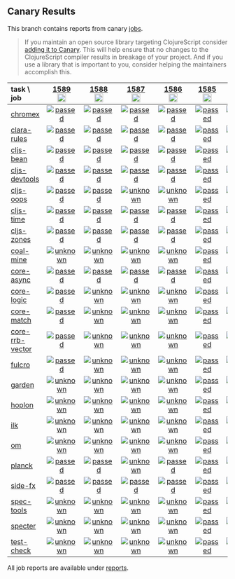 ## Canary Results

This branch contains reports from canary [jobs](https://github.com/cljs-oss/canary/tree/jobs).

> If you maintain an open source library targeting ClojureScript consider [adding it to Canary](https://github.com/cljs-oss/canary/tree/master#how-to-participate). This will help ensure that no changes to the ClojureScript compiler results in breakage of your project. And if you use a library that is important to you, consider helping the maintainers accomplish this.

[//]: # (begin_overview_table)

| task \ job | <a href="reports/2020/11/05/job-001589-1.10.825-5e88d338" title="job #1589&#xA;&#xA;job&#xA;&#xA;requested by BinaryAge Bot (@babot) on 2020-11-05T11:05:58Z">1589<br/><img width=20 height=20 src="https://avatars0.githubusercontent.com/u/1476765?v=4&s=60"></a> | <a href="reports/2020/11/04/job-001588-1.10.825-5e88d338" title="job #1588&#xA;&#xA;job&#xA;&#xA;requested by BinaryAge Bot (@babot) on 2020-11-04T11:05:52Z">1588<br/><img width=20 height=20 src="https://avatars0.githubusercontent.com/u/1476765?v=4&s=60"></a> | <a href="reports/2020/11/03/job-001587-1.10.825-5e88d338" title="job #1587&#xA;&#xA;job&#xA;&#xA;requested by BinaryAge Bot (@babot) on 2020-11-03T11:05:36Z">1587<br/><img width=20 height=20 src="https://avatars0.githubusercontent.com/u/1476765?v=4&s=60"></a> | <a href="reports/2020/11/02/job-001586-1.10.825-5e88d338" title="job #1586&#xA;&#xA;job&#xA;&#xA;requested by BinaryAge Bot (@babot) on 2020-11-02T11:05:38Z">1586<br/><img width=20 height=20 src="https://avatars0.githubusercontent.com/u/1476765?v=4&s=60"></a> | <a href="reports/2020/11/01/job-001585-1.10.825-5e88d338" title="job #1585&#xA;&#xA;job&#xA;&#xA;requested by BinaryAge Bot (@babot) on 2020-11-01T11:05:22Z">1585<br/><img width=20 height=20 src="https://avatars0.githubusercontent.com/u/1476765?v=4&s=60"></a> | <a href="reports/2020/10/31/job-001584-1.10.825-5e88d338" title="job #1584&#xA;&#xA;job&#xA;&#xA;requested by BinaryAge Bot (@babot) on 2020-10-31T11:05:17Z">1584<br/><img width=20 height=20 src="https://avatars0.githubusercontent.com/u/1476765?v=4&s=60"></a> | <a href="reports/2020/10/30/job-001583-1.10.825-5e88d338" title="job #1583&#xA;&#xA;job&#xA;&#xA;requested by BinaryAge Bot (@babot) on 2020-10-30T11:05:04Z">1583<br/><img width=20 height=20 src="https://avatars0.githubusercontent.com/u/1476765?v=4&s=60"></a> | <a href="reports/2020/10/29/job-001582-1.10.825-5e88d338" title="job #1582&#xA;&#xA;job&#xA;&#xA;requested by BinaryAge Bot (@babot) on 2020-10-29T11:09:02Z">1582<br/><img width=20 height=20 src="https://avatars0.githubusercontent.com/u/1476765?v=4&s=60"></a> | <a href="reports/2020/10/28/job-001581-1.10.825-5e88d338" title="job #1581&#xA;&#xA;job&#xA;&#xA;requested by BinaryAge Bot (@babot) on 2020-10-28T11:09:00Z">1581<br/><img width=20 height=20 src="https://avatars0.githubusercontent.com/u/1476765?v=4&s=60"></a> | <a href="reports/2020/10/27/job-001580-1.10.825-5e88d338" title="job #1580&#xA;&#xA;job&#xA;&#xA;requested by BinaryAge Bot (@babot) on 2020-10-27T11:08:56Z">1580<br/><img width=20 height=20 src="https://avatars0.githubusercontent.com/u/1476765?v=4&s=60"></a> |
| :--- | :---: | :---: | :---: | :---: | :---: | :---: | :---: | :---: | :---: | :---: |
| [chromex](https://github.com/binaryage/chromex) | <a href="reports/2020/11/05/job-001589-1.10.825-5e88d338#-chromex"><img title="passed" src="http://box.binaryage.com/s-passed.svg"><a> | <a href="reports/2020/11/04/job-001588-1.10.825-5e88d338#-chromex"><img title="passed" src="http://box.binaryage.com/s-passed.svg"><a> | <a href="reports/2020/11/03/job-001587-1.10.825-5e88d338#-chromex"><img title="passed" src="http://box.binaryage.com/s-passed.svg"><a> | <a href="reports/2020/11/02/job-001586-1.10.825-5e88d338#-chromex"><img title="passed" src="http://box.binaryage.com/s-passed.svg"><a> | <a href="reports/2020/11/01/job-001585-1.10.825-5e88d338#-chromex"><img title="passed" src="http://box.binaryage.com/s-passed.svg"><a> | <a href="reports/2020/10/31/job-001584-1.10.825-5e88d338#-chromex"><img title="passed" src="http://box.binaryage.com/s-passed.svg"><a> | <a href="reports/2020/10/30/job-001583-1.10.825-5e88d338#-chromex"><img title="passed" src="http://box.binaryage.com/s-passed.svg"><a> | <a href="reports/2020/10/29/job-001582-1.10.825-5e88d338#-chromex"><img title="unknown" src="http://box.binaryage.com/s-unknown.svg"><a> | <a href="reports/2020/10/28/job-001581-1.10.825-5e88d338#-chromex"><img title="unknown" src="http://box.binaryage.com/s-unknown.svg"><a> | <a href="reports/2020/10/27/job-001580-1.10.825-5e88d338#-chromex"><img title="unknown" src="http://box.binaryage.com/s-unknown.svg"><a> |
| [clara-rules](https://github.com/cerner/clara-rules) | <a href="reports/2020/11/05/job-001589-1.10.825-5e88d338#-clara-rules"><img title="passed" src="http://box.binaryage.com/s-passed.svg"><a> | <a href="reports/2020/11/04/job-001588-1.10.825-5e88d338#-clara-rules"><img title="passed" src="http://box.binaryage.com/s-passed.svg"><a> | <a href="reports/2020/11/03/job-001587-1.10.825-5e88d338#-clara-rules"><img title="passed" src="http://box.binaryage.com/s-passed.svg"><a> | <a href="reports/2020/11/02/job-001586-1.10.825-5e88d338#-clara-rules"><img title="passed" src="http://box.binaryage.com/s-passed.svg"><a> | <a href="reports/2020/11/01/job-001585-1.10.825-5e88d338#-clara-rules"><img title="passed" src="http://box.binaryage.com/s-passed.svg"><a> | <a href="reports/2020/10/31/job-001584-1.10.825-5e88d338#-clara-rules"><img title="passed" src="http://box.binaryage.com/s-passed.svg"><a> | <a href="reports/2020/10/30/job-001583-1.10.825-5e88d338#-clara-rules"><img title="passed" src="http://box.binaryage.com/s-passed.svg"><a> | <a href="reports/2020/10/29/job-001582-1.10.825-5e88d338#-clara-rules"><img title="unknown" src="http://box.binaryage.com/s-unknown.svg"><a> | <a href="reports/2020/10/28/job-001581-1.10.825-5e88d338#-clara-rules"><img title="unknown" src="http://box.binaryage.com/s-unknown.svg"><a> | <a href="reports/2020/10/27/job-001580-1.10.825-5e88d338#-clara-rules"><img title="unknown" src="http://box.binaryage.com/s-unknown.svg"><a> |
| [cljs-bean](https://github.com/mfikes/cljs-bean) | <a href="reports/2020/11/05/job-001589-1.10.825-5e88d338#-cljs-bean"><img title="passed" src="http://box.binaryage.com/s-passed.svg"><a> | <a href="reports/2020/11/04/job-001588-1.10.825-5e88d338#-cljs-bean"><img title="passed" src="http://box.binaryage.com/s-passed.svg"><a> | <a href="reports/2020/11/03/job-001587-1.10.825-5e88d338#-cljs-bean"><img title="passed" src="http://box.binaryage.com/s-passed.svg"><a> | <a href="reports/2020/11/02/job-001586-1.10.825-5e88d338#-cljs-bean"><img title="passed" src="http://box.binaryage.com/s-passed.svg"><a> | <a href="reports/2020/11/01/job-001585-1.10.825-5e88d338#-cljs-bean"><img title="passed" src="http://box.binaryage.com/s-passed.svg"><a> | <a href="reports/2020/10/31/job-001584-1.10.825-5e88d338#-cljs-bean"><img title="passed" src="http://box.binaryage.com/s-passed.svg"><a> | <a href="reports/2020/10/30/job-001583-1.10.825-5e88d338#-cljs-bean"><img title="passed" src="http://box.binaryage.com/s-passed.svg"><a> | <a href="reports/2020/10/29/job-001582-1.10.825-5e88d338#-cljs-bean"><img title="unknown" src="http://box.binaryage.com/s-unknown.svg"><a> | <a href="reports/2020/10/28/job-001581-1.10.825-5e88d338#-cljs-bean"><img title="unknown" src="http://box.binaryage.com/s-unknown.svg"><a> | <a href="reports/2020/10/27/job-001580-1.10.825-5e88d338#-cljs-bean"><img title="unknown" src="http://box.binaryage.com/s-unknown.svg"><a> |
| [cljs-devtools](https://github.com/binaryage/cljs-devtools) | <a href="reports/2020/11/05/job-001589-1.10.825-5e88d338#-cljs-devtools"><img title="passed" src="http://box.binaryage.com/s-passed.svg"><a> | <a href="reports/2020/11/04/job-001588-1.10.825-5e88d338#-cljs-devtools"><img title="passed" src="http://box.binaryage.com/s-passed.svg"><a> | <a href="reports/2020/11/03/job-001587-1.10.825-5e88d338#-cljs-devtools"><img title="passed" src="http://box.binaryage.com/s-passed.svg"><a> | <a href="reports/2020/11/02/job-001586-1.10.825-5e88d338#-cljs-devtools"><img title="passed" src="http://box.binaryage.com/s-passed.svg"><a> | <a href="reports/2020/11/01/job-001585-1.10.825-5e88d338#-cljs-devtools"><img title="passed" src="http://box.binaryage.com/s-passed.svg"><a> | <a href="reports/2020/10/31/job-001584-1.10.825-5e88d338#-cljs-devtools"><img title="passed" src="http://box.binaryage.com/s-passed.svg"><a> | <a href="reports/2020/10/30/job-001583-1.10.825-5e88d338#-cljs-devtools"><img title="passed" src="http://box.binaryage.com/s-passed.svg"><a> | <a href="reports/2020/10/29/job-001582-1.10.825-5e88d338#-cljs-devtools"><img title="unknown" src="http://box.binaryage.com/s-unknown.svg"><a> | <a href="reports/2020/10/28/job-001581-1.10.825-5e88d338#-cljs-devtools"><img title="unknown" src="http://box.binaryage.com/s-unknown.svg"><a> | <a href="reports/2020/10/27/job-001580-1.10.825-5e88d338#-cljs-devtools"><img title="unknown" src="http://box.binaryage.com/s-unknown.svg"><a> |
| [cljs-oops](https://github.com/binaryage/cljs-oops) | <a href="reports/2020/11/05/job-001589-1.10.825-5e88d338#-cljs-oops"><img title="passed" src="http://box.binaryage.com/s-passed.svg"><a> | <a href="reports/2020/11/04/job-001588-1.10.825-5e88d338#-cljs-oops"><img title="passed" src="http://box.binaryage.com/s-passed.svg"><a> | <a href="reports/2020/11/03/job-001587-1.10.825-5e88d338#-cljs-oops"><img title="unknown" src="http://box.binaryage.com/s-unknown.svg"><a> | <a href="reports/2020/11/02/job-001586-1.10.825-5e88d338#-cljs-oops"><img title="unknown" src="http://box.binaryage.com/s-unknown.svg"><a> | <a href="reports/2020/11/01/job-001585-1.10.825-5e88d338#-cljs-oops"><img title="passed" src="http://box.binaryage.com/s-passed.svg"><a> | <a href="reports/2020/10/31/job-001584-1.10.825-5e88d338#-cljs-oops"><img title="passed" src="http://box.binaryage.com/s-passed.svg"><a> | <a href="reports/2020/10/30/job-001583-1.10.825-5e88d338#-cljs-oops"><img title="unknown" src="http://box.binaryage.com/s-unknown.svg"><a> | <a href="reports/2020/10/29/job-001582-1.10.825-5e88d338#-cljs-oops"><img title="unknown" src="http://box.binaryage.com/s-unknown.svg"><a> | <a href="reports/2020/10/28/job-001581-1.10.825-5e88d338#-cljs-oops"><img title="unknown" src="http://box.binaryage.com/s-unknown.svg"><a> | <a href="reports/2020/10/27/job-001580-1.10.825-5e88d338#-cljs-oops"><img title="unknown" src="http://box.binaryage.com/s-unknown.svg"><a> |
| [cljs-time](https://github.com/andrewmcveigh/cljs-time) | <a href="reports/2020/11/05/job-001589-1.10.825-5e88d338#-cljs-time"><img title="passed" src="http://box.binaryage.com/s-passed.svg"><a> | <a href="reports/2020/11/04/job-001588-1.10.825-5e88d338#-cljs-time"><img title="passed" src="http://box.binaryage.com/s-passed.svg"><a> | <a href="reports/2020/11/03/job-001587-1.10.825-5e88d338#-cljs-time"><img title="passed" src="http://box.binaryage.com/s-passed.svg"><a> | <a href="reports/2020/11/02/job-001586-1.10.825-5e88d338#-cljs-time"><img title="passed" src="http://box.binaryage.com/s-passed.svg"><a> | <a href="reports/2020/11/01/job-001585-1.10.825-5e88d338#-cljs-time"><img title="passed" src="http://box.binaryage.com/s-passed.svg"><a> | <a href="reports/2020/10/31/job-001584-1.10.825-5e88d338#-cljs-time"><img title="passed" src="http://box.binaryage.com/s-passed.svg"><a> | <a href="reports/2020/10/30/job-001583-1.10.825-5e88d338#-cljs-time"><img title="passed" src="http://box.binaryage.com/s-passed.svg"><a> | <a href="reports/2020/10/29/job-001582-1.10.825-5e88d338#-cljs-time"><img title="unknown" src="http://box.binaryage.com/s-unknown.svg"><a> | <a href="reports/2020/10/28/job-001581-1.10.825-5e88d338#-cljs-time"><img title="unknown" src="http://box.binaryage.com/s-unknown.svg"><a> | <a href="reports/2020/10/27/job-001580-1.10.825-5e88d338#-cljs-time"><img title="unknown" src="http://box.binaryage.com/s-unknown.svg"><a> |
| [cljs-zones](https://github.com/binaryage/cljs-zones) | <a href="reports/2020/11/05/job-001589-1.10.825-5e88d338#-cljs-zones"><img title="passed" src="http://box.binaryage.com/s-passed.svg"><a> | <a href="reports/2020/11/04/job-001588-1.10.825-5e88d338#-cljs-zones"><img title="passed" src="http://box.binaryage.com/s-passed.svg"><a> | <a href="reports/2020/11/03/job-001587-1.10.825-5e88d338#-cljs-zones"><img title="passed" src="http://box.binaryage.com/s-passed.svg"><a> | <a href="reports/2020/11/02/job-001586-1.10.825-5e88d338#-cljs-zones"><img title="passed" src="http://box.binaryage.com/s-passed.svg"><a> | <a href="reports/2020/11/01/job-001585-1.10.825-5e88d338#-cljs-zones"><img title="passed" src="http://box.binaryage.com/s-passed.svg"><a> | <a href="reports/2020/10/31/job-001584-1.10.825-5e88d338#-cljs-zones"><img title="passed" src="http://box.binaryage.com/s-passed.svg"><a> | <a href="reports/2020/10/30/job-001583-1.10.825-5e88d338#-cljs-zones"><img title="passed" src="http://box.binaryage.com/s-passed.svg"><a> | <a href="reports/2020/10/29/job-001582-1.10.825-5e88d338#-cljs-zones"><img title="unknown" src="http://box.binaryage.com/s-unknown.svg"><a> | <a href="reports/2020/10/28/job-001581-1.10.825-5e88d338#-cljs-zones"><img title="unknown" src="http://box.binaryage.com/s-unknown.svg"><a> | <a href="reports/2020/10/27/job-001580-1.10.825-5e88d338#-cljs-zones"><img title="unknown" src="http://box.binaryage.com/s-unknown.svg"><a> |
| [coal-mine](https://github.com/mfikes/coal-mine) | <a href="reports/2020/11/05/job-001589-1.10.825-5e88d338#-coal-mine"><img title="unknown" src="http://box.binaryage.com/s-unknown.svg"><a> | <a href="reports/2020/11/04/job-001588-1.10.825-5e88d338#-coal-mine"><img title="unknown" src="http://box.binaryage.com/s-unknown.svg"><a> | <a href="reports/2020/11/03/job-001587-1.10.825-5e88d338#-coal-mine"><img title="unknown" src="http://box.binaryage.com/s-unknown.svg"><a> | <a href="reports/2020/11/02/job-001586-1.10.825-5e88d338#-coal-mine"><img title="unknown" src="http://box.binaryage.com/s-unknown.svg"><a> | <a href="reports/2020/11/01/job-001585-1.10.825-5e88d338#-coal-mine"><img title="passed" src="http://box.binaryage.com/s-passed.svg"><a> | <a href="reports/2020/10/31/job-001584-1.10.825-5e88d338#-coal-mine"><img title="passed" src="http://box.binaryage.com/s-passed.svg"><a> | <a href="reports/2020/10/30/job-001583-1.10.825-5e88d338#-coal-mine"><img title="unknown" src="http://box.binaryage.com/s-unknown.svg"><a> | <a href="reports/2020/10/29/job-001582-1.10.825-5e88d338#-coal-mine"><img title="unknown" src="http://box.binaryage.com/s-unknown.svg"><a> | <a href="reports/2020/10/28/job-001581-1.10.825-5e88d338#-coal-mine"><img title="unknown" src="http://box.binaryage.com/s-unknown.svg"><a> | <a href="reports/2020/10/27/job-001580-1.10.825-5e88d338#-coal-mine"><img title="unknown" src="http://box.binaryage.com/s-unknown.svg"><a> |
| [core-async](https://github.com/clojure/core.async) | <a href="reports/2020/11/05/job-001589-1.10.825-5e88d338#-core-async"><img title="passed" src="http://box.binaryage.com/s-passed.svg"><a> | <a href="reports/2020/11/04/job-001588-1.10.825-5e88d338#-core-async"><img title="passed" src="http://box.binaryage.com/s-passed.svg"><a> | <a href="reports/2020/11/03/job-001587-1.10.825-5e88d338#-core-async"><img title="passed" src="http://box.binaryage.com/s-passed.svg"><a> | <a href="reports/2020/11/02/job-001586-1.10.825-5e88d338#-core-async"><img title="passed" src="http://box.binaryage.com/s-passed.svg"><a> | <a href="reports/2020/11/01/job-001585-1.10.825-5e88d338#-core-async"><img title="passed" src="http://box.binaryage.com/s-passed.svg"><a> | <a href="reports/2020/10/31/job-001584-1.10.825-5e88d338#-core-async"><img title="passed" src="http://box.binaryage.com/s-passed.svg"><a> | <a href="reports/2020/10/30/job-001583-1.10.825-5e88d338#-core-async"><img title="passed" src="http://box.binaryage.com/s-passed.svg"><a> | <a href="reports/2020/10/29/job-001582-1.10.825-5e88d338#-core-async"><img title="unknown" src="http://box.binaryage.com/s-unknown.svg"><a> | <a href="reports/2020/10/28/job-001581-1.10.825-5e88d338#-core-async"><img title="unknown" src="http://box.binaryage.com/s-unknown.svg"><a> | <a href="reports/2020/10/27/job-001580-1.10.825-5e88d338#-core-async"><img title="unknown" src="http://box.binaryage.com/s-unknown.svg"><a> |
| [core-logic](https://github.com/clojure/core.logic) | <a href="reports/2020/11/05/job-001589-1.10.825-5e88d338#-core-logic"><img title="passed" src="http://box.binaryage.com/s-passed.svg"><a> | <a href="reports/2020/11/04/job-001588-1.10.825-5e88d338#-core-logic"><img title="unknown" src="http://box.binaryage.com/s-unknown.svg"><a> | <a href="reports/2020/11/03/job-001587-1.10.825-5e88d338#-core-logic"><img title="unknown" src="http://box.binaryage.com/s-unknown.svg"><a> | <a href="reports/2020/11/02/job-001586-1.10.825-5e88d338#-core-logic"><img title="unknown" src="http://box.binaryage.com/s-unknown.svg"><a> | <a href="reports/2020/11/01/job-001585-1.10.825-5e88d338#-core-logic"><img title="passed" src="http://box.binaryage.com/s-passed.svg"><a> | <a href="reports/2020/10/31/job-001584-1.10.825-5e88d338#-core-logic"><img title="passed" src="http://box.binaryage.com/s-passed.svg"><a> | <a href="reports/2020/10/30/job-001583-1.10.825-5e88d338#-core-logic"><img title="unknown" src="http://box.binaryage.com/s-unknown.svg"><a> | <a href="reports/2020/10/29/job-001582-1.10.825-5e88d338#-core-logic"><img title="unknown" src="http://box.binaryage.com/s-unknown.svg"><a> | <a href="reports/2020/10/28/job-001581-1.10.825-5e88d338#-core-logic"><img title="unknown" src="http://box.binaryage.com/s-unknown.svg"><a> | <a href="reports/2020/10/27/job-001580-1.10.825-5e88d338#-core-logic"><img title="unknown" src="http://box.binaryage.com/s-unknown.svg"><a> |
| [core-match](https://github.com/clojure/core.match) | <a href="reports/2020/11/05/job-001589-1.10.825-5e88d338#-core-match"><img title="passed" src="http://box.binaryage.com/s-passed.svg"><a> | <a href="reports/2020/11/04/job-001588-1.10.825-5e88d338#-core-match"><img title="unknown" src="http://box.binaryage.com/s-unknown.svg"><a> | <a href="reports/2020/11/03/job-001587-1.10.825-5e88d338#-core-match"><img title="unknown" src="http://box.binaryage.com/s-unknown.svg"><a> | <a href="reports/2020/11/02/job-001586-1.10.825-5e88d338#-core-match"><img title="unknown" src="http://box.binaryage.com/s-unknown.svg"><a> | <a href="reports/2020/11/01/job-001585-1.10.825-5e88d338#-core-match"><img title="passed" src="http://box.binaryage.com/s-passed.svg"><a> | <a href="reports/2020/10/31/job-001584-1.10.825-5e88d338#-core-match"><img title="passed" src="http://box.binaryage.com/s-passed.svg"><a> | <a href="reports/2020/10/30/job-001583-1.10.825-5e88d338#-core-match"><img title="unknown" src="http://box.binaryage.com/s-unknown.svg"><a> | <a href="reports/2020/10/29/job-001582-1.10.825-5e88d338#-core-match"><img title="unknown" src="http://box.binaryage.com/s-unknown.svg"><a> | <a href="reports/2020/10/28/job-001581-1.10.825-5e88d338#-core-match"><img title="unknown" src="http://box.binaryage.com/s-unknown.svg"><a> | <a href="reports/2020/10/27/job-001580-1.10.825-5e88d338#-core-match"><img title="unknown" src="http://box.binaryage.com/s-unknown.svg"><a> |
| [core-rrb-vector](https://github.com/clojure/core.rrb-vector) | <a href="reports/2020/11/05/job-001589-1.10.825-5e88d338#-core-rrb-vector"><img title="passed" src="http://box.binaryage.com/s-passed.svg"><a> | <a href="reports/2020/11/04/job-001588-1.10.825-5e88d338#-core-rrb-vector"><img title="unknown" src="http://box.binaryage.com/s-unknown.svg"><a> | <a href="reports/2020/11/03/job-001587-1.10.825-5e88d338#-core-rrb-vector"><img title="unknown" src="http://box.binaryage.com/s-unknown.svg"><a> | <a href="reports/2020/11/02/job-001586-1.10.825-5e88d338#-core-rrb-vector"><img title="unknown" src="http://box.binaryage.com/s-unknown.svg"><a> | <a href="reports/2020/11/01/job-001585-1.10.825-5e88d338#-core-rrb-vector"><img title="passed" src="http://box.binaryage.com/s-passed.svg"><a> | <a href="reports/2020/10/31/job-001584-1.10.825-5e88d338#-core-rrb-vector"><img title="passed" src="http://box.binaryage.com/s-passed.svg"><a> | <a href="reports/2020/10/30/job-001583-1.10.825-5e88d338#-core-rrb-vector"><img title="unknown" src="http://box.binaryage.com/s-unknown.svg"><a> | <a href="reports/2020/10/29/job-001582-1.10.825-5e88d338#-core-rrb-vector"><img title="unknown" src="http://box.binaryage.com/s-unknown.svg"><a> | <a href="reports/2020/10/28/job-001581-1.10.825-5e88d338#-core-rrb-vector"><img title="unknown" src="http://box.binaryage.com/s-unknown.svg"><a> | <a href="reports/2020/10/27/job-001580-1.10.825-5e88d338#-core-rrb-vector"><img title="unknown" src="http://box.binaryage.com/s-unknown.svg"><a> |
| [fulcro](https://github.com/fulcrologic/fulcro) | <a href="reports/2020/11/05/job-001589-1.10.825-5e88d338#-fulcro"><img title="passed" src="http://box.binaryage.com/s-passed.svg"><a> | <a href="reports/2020/11/04/job-001588-1.10.825-5e88d338#-fulcro"><img title="unknown" src="http://box.binaryage.com/s-unknown.svg"><a> | <a href="reports/2020/11/03/job-001587-1.10.825-5e88d338#-fulcro"><img title="unknown" src="http://box.binaryage.com/s-unknown.svg"><a> | <a href="reports/2020/11/02/job-001586-1.10.825-5e88d338#-fulcro"><img title="unknown" src="http://box.binaryage.com/s-unknown.svg"><a> | <a href="reports/2020/11/01/job-001585-1.10.825-5e88d338#-fulcro"><img title="passed" src="http://box.binaryage.com/s-passed.svg"><a> | <a href="reports/2020/10/31/job-001584-1.10.825-5e88d338#-fulcro"><img title="passed" src="http://box.binaryage.com/s-passed.svg"><a> | <a href="reports/2020/10/30/job-001583-1.10.825-5e88d338#-fulcro"><img title="unknown" src="http://box.binaryage.com/s-unknown.svg"><a> | <a href="reports/2020/10/29/job-001582-1.10.825-5e88d338#-fulcro"><img title="unknown" src="http://box.binaryage.com/s-unknown.svg"><a> | <a href="reports/2020/10/28/job-001581-1.10.825-5e88d338#-fulcro"><img title="unknown" src="http://box.binaryage.com/s-unknown.svg"><a> | <a href="reports/2020/10/27/job-001580-1.10.825-5e88d338#-fulcro"><img title="unknown" src="http://box.binaryage.com/s-unknown.svg"><a> |
| [garden](https://github.com/noprompt/garden) | <a href="reports/2020/11/05/job-001589-1.10.825-5e88d338#-garden"><img title="unknown" src="http://box.binaryage.com/s-unknown.svg"><a> | <a href="reports/2020/11/04/job-001588-1.10.825-5e88d338#-garden"><img title="unknown" src="http://box.binaryage.com/s-unknown.svg"><a> | <a href="reports/2020/11/03/job-001587-1.10.825-5e88d338#-garden"><img title="unknown" src="http://box.binaryage.com/s-unknown.svg"><a> | <a href="reports/2020/11/02/job-001586-1.10.825-5e88d338#-garden"><img title="unknown" src="http://box.binaryage.com/s-unknown.svg"><a> | <a href="reports/2020/11/01/job-001585-1.10.825-5e88d338#-garden"><img title="passed" src="http://box.binaryage.com/s-passed.svg"><a> | <a href="reports/2020/10/31/job-001584-1.10.825-5e88d338#-garden"><img title="passed" src="http://box.binaryage.com/s-passed.svg"><a> | <a href="reports/2020/10/30/job-001583-1.10.825-5e88d338#-garden"><img title="unknown" src="http://box.binaryage.com/s-unknown.svg"><a> | <a href="reports/2020/10/29/job-001582-1.10.825-5e88d338#-garden"><img title="unknown" src="http://box.binaryage.com/s-unknown.svg"><a> | <a href="reports/2020/10/28/job-001581-1.10.825-5e88d338#-garden"><img title="unknown" src="http://box.binaryage.com/s-unknown.svg"><a> | <a href="reports/2020/10/27/job-001580-1.10.825-5e88d338#-garden"><img title="unknown" src="http://box.binaryage.com/s-unknown.svg"><a> |
| [hoplon](https://github.com/hoplon/hoplon) | <a href="reports/2020/11/05/job-001589-1.10.825-5e88d338#-hoplon"><img title="unknown" src="http://box.binaryage.com/s-unknown.svg"><a> | <a href="reports/2020/11/04/job-001588-1.10.825-5e88d338#-hoplon"><img title="unknown" src="http://box.binaryage.com/s-unknown.svg"><a> | <a href="reports/2020/11/03/job-001587-1.10.825-5e88d338#-hoplon"><img title="unknown" src="http://box.binaryage.com/s-unknown.svg"><a> | <a href="reports/2020/11/02/job-001586-1.10.825-5e88d338#-hoplon"><img title="unknown" src="http://box.binaryage.com/s-unknown.svg"><a> | <a href="reports/2020/11/01/job-001585-1.10.825-5e88d338#-hoplon"><img title="passed" src="http://box.binaryage.com/s-passed.svg"><a> | <a href="reports/2020/10/31/job-001584-1.10.825-5e88d338#-hoplon"><img title="passed" src="http://box.binaryage.com/s-passed.svg"><a> | <a href="reports/2020/10/30/job-001583-1.10.825-5e88d338#-hoplon"><img title="unknown" src="http://box.binaryage.com/s-unknown.svg"><a> | <a href="reports/2020/10/29/job-001582-1.10.825-5e88d338#-hoplon"><img title="unknown" src="http://box.binaryage.com/s-unknown.svg"><a> | <a href="reports/2020/10/28/job-001581-1.10.825-5e88d338#-hoplon"><img title="unknown" src="http://box.binaryage.com/s-unknown.svg"><a> | <a href="reports/2020/10/27/job-001580-1.10.825-5e88d338#-hoplon"><img title="unknown" src="http://box.binaryage.com/s-unknown.svg"><a> |
| [ilk](https://github.com/mfikes/ilk) | <a href="reports/2020/11/05/job-001589-1.10.825-5e88d338#-ilk"><img title="unknown" src="http://box.binaryage.com/s-unknown.svg"><a> | <a href="reports/2020/11/04/job-001588-1.10.825-5e88d338#-ilk"><img title="unknown" src="http://box.binaryage.com/s-unknown.svg"><a> | <a href="reports/2020/11/03/job-001587-1.10.825-5e88d338#-ilk"><img title="unknown" src="http://box.binaryage.com/s-unknown.svg"><a> | <a href="reports/2020/11/02/job-001586-1.10.825-5e88d338#-ilk"><img title="unknown" src="http://box.binaryage.com/s-unknown.svg"><a> | <a href="reports/2020/11/01/job-001585-1.10.825-5e88d338#-ilk"><img title="passed" src="http://box.binaryage.com/s-passed.svg"><a> | <a href="reports/2020/10/31/job-001584-1.10.825-5e88d338#-ilk"><img title="passed" src="http://box.binaryage.com/s-passed.svg"><a> | <a href="reports/2020/10/30/job-001583-1.10.825-5e88d338#-ilk"><img title="unknown" src="http://box.binaryage.com/s-unknown.svg"><a> | <a href="reports/2020/10/29/job-001582-1.10.825-5e88d338#-ilk"><img title="unknown" src="http://box.binaryage.com/s-unknown.svg"><a> | <a href="reports/2020/10/28/job-001581-1.10.825-5e88d338#-ilk"><img title="unknown" src="http://box.binaryage.com/s-unknown.svg"><a> | <a href="reports/2020/10/27/job-001580-1.10.825-5e88d338#-ilk"><img title="unknown" src="http://box.binaryage.com/s-unknown.svg"><a> |
| [om](https://github.com/omcljs/om) | <a href="reports/2020/11/05/job-001589-1.10.825-5e88d338#-om"><img title="unknown" src="http://box.binaryage.com/s-unknown.svg"><a> | <a href="reports/2020/11/04/job-001588-1.10.825-5e88d338#-om"><img title="unknown" src="http://box.binaryage.com/s-unknown.svg"><a> | <a href="reports/2020/11/03/job-001587-1.10.825-5e88d338#-om"><img title="unknown" src="http://box.binaryage.com/s-unknown.svg"><a> | <a href="reports/2020/11/02/job-001586-1.10.825-5e88d338#-om"><img title="unknown" src="http://box.binaryage.com/s-unknown.svg"><a> | <a href="reports/2020/11/01/job-001585-1.10.825-5e88d338#-om"><img title="passed" src="http://box.binaryage.com/s-passed.svg"><a> | <a href="reports/2020/10/31/job-001584-1.10.825-5e88d338#-om"><img title="passed" src="http://box.binaryage.com/s-passed.svg"><a> | <a href="reports/2020/10/30/job-001583-1.10.825-5e88d338#-om"><img title="unknown" src="http://box.binaryage.com/s-unknown.svg"><a> | <a href="reports/2020/10/29/job-001582-1.10.825-5e88d338#-om"><img title="unknown" src="http://box.binaryage.com/s-unknown.svg"><a> | <a href="reports/2020/10/28/job-001581-1.10.825-5e88d338#-om"><img title="unknown" src="http://box.binaryage.com/s-unknown.svg"><a> | <a href="reports/2020/10/27/job-001580-1.10.825-5e88d338#-om"><img title="unknown" src="http://box.binaryage.com/s-unknown.svg"><a> |
| [planck](https://github.com/planck-repl/planck) | <a href="reports/2020/11/05/job-001589-1.10.825-5e88d338#-planck"><img title="passed" src="http://box.binaryage.com/s-passed.svg"><a> | <a href="reports/2020/11/04/job-001588-1.10.825-5e88d338#-planck"><img title="passed" src="http://box.binaryage.com/s-passed.svg"><a> | <a href="reports/2020/11/03/job-001587-1.10.825-5e88d338#-planck"><img title="unknown" src="http://box.binaryage.com/s-unknown.svg"><a> | <a href="reports/2020/11/02/job-001586-1.10.825-5e88d338#-planck"><img title="passed" src="http://box.binaryage.com/s-passed.svg"><a> | <a href="reports/2020/11/01/job-001585-1.10.825-5e88d338#-planck"><img title="passed" src="http://box.binaryage.com/s-passed.svg"><a> | <a href="reports/2020/10/31/job-001584-1.10.825-5e88d338#-planck"><img title="passed" src="http://box.binaryage.com/s-passed.svg"><a> | <a href="reports/2020/10/30/job-001583-1.10.825-5e88d338#-planck"><img title="passed" src="http://box.binaryage.com/s-passed.svg"><a> | <a href="reports/2020/10/29/job-001582-1.10.825-5e88d338#-planck"><img title="unknown" src="http://box.binaryage.com/s-unknown.svg"><a> | <a href="reports/2020/10/28/job-001581-1.10.825-5e88d338#-planck"><img title="unknown" src="http://box.binaryage.com/s-unknown.svg"><a> | <a href="reports/2020/10/27/job-001580-1.10.825-5e88d338#-planck"><img title="unknown" src="http://box.binaryage.com/s-unknown.svg"><a> |
| [side-fx](https://github.com/cljsrn/side-fx) | <a href="reports/2020/11/05/job-001589-1.10.825-5e88d338#-side-fx"><img title="passed" src="http://box.binaryage.com/s-passed.svg"><a> | <a href="reports/2020/11/04/job-001588-1.10.825-5e88d338#-side-fx"><img title="passed" src="http://box.binaryage.com/s-passed.svg"><a> | <a href="reports/2020/11/03/job-001587-1.10.825-5e88d338#-side-fx"><img title="passed" src="http://box.binaryage.com/s-passed.svg"><a> | <a href="reports/2020/11/02/job-001586-1.10.825-5e88d338#-side-fx"><img title="passed" src="http://box.binaryage.com/s-passed.svg"><a> | <a href="reports/2020/11/01/job-001585-1.10.825-5e88d338#-side-fx"><img title="passed" src="http://box.binaryage.com/s-passed.svg"><a> | <a href="reports/2020/10/31/job-001584-1.10.825-5e88d338#-side-fx"><img title="passed" src="http://box.binaryage.com/s-passed.svg"><a> | <a href="reports/2020/10/30/job-001583-1.10.825-5e88d338#-side-fx"><img title="passed" src="http://box.binaryage.com/s-passed.svg"><a> | <a href="reports/2020/10/29/job-001582-1.10.825-5e88d338#-side-fx"><img title="unknown" src="http://box.binaryage.com/s-unknown.svg"><a> | <a href="reports/2020/10/28/job-001581-1.10.825-5e88d338#-side-fx"><img title="unknown" src="http://box.binaryage.com/s-unknown.svg"><a> | <a href="reports/2020/10/27/job-001580-1.10.825-5e88d338#-side-fx"><img title="unknown" src="http://box.binaryage.com/s-unknown.svg"><a> |
| [spec-tools](https://github.com/metosin/spec-tools) | <a href="reports/2020/11/05/job-001589-1.10.825-5e88d338#-spec-tools"><img title="unknown" src="http://box.binaryage.com/s-unknown.svg"><a> | <a href="reports/2020/11/04/job-001588-1.10.825-5e88d338#-spec-tools"><img title="unknown" src="http://box.binaryage.com/s-unknown.svg"><a> | <a href="reports/2020/11/03/job-001587-1.10.825-5e88d338#-spec-tools"><img title="unknown" src="http://box.binaryage.com/s-unknown.svg"><a> | <a href="reports/2020/11/02/job-001586-1.10.825-5e88d338#-spec-tools"><img title="unknown" src="http://box.binaryage.com/s-unknown.svg"><a> | <a href="reports/2020/11/01/job-001585-1.10.825-5e88d338#-spec-tools"><img title="passed" src="http://box.binaryage.com/s-passed.svg"><a> | <a href="reports/2020/10/31/job-001584-1.10.825-5e88d338#-spec-tools"><img title="passed" src="http://box.binaryage.com/s-passed.svg"><a> | <a href="reports/2020/10/30/job-001583-1.10.825-5e88d338#-spec-tools"><img title="unknown" src="http://box.binaryage.com/s-unknown.svg"><a> | <a href="reports/2020/10/29/job-001582-1.10.825-5e88d338#-spec-tools"><img title="unknown" src="http://box.binaryage.com/s-unknown.svg"><a> | <a href="reports/2020/10/28/job-001581-1.10.825-5e88d338#-spec-tools"><img title="unknown" src="http://box.binaryage.com/s-unknown.svg"><a> | <a href="reports/2020/10/27/job-001580-1.10.825-5e88d338#-spec-tools"><img title="unknown" src="http://box.binaryage.com/s-unknown.svg"><a> |
| [specter](https://github.com/nathanmarz/specter) | <a href="reports/2020/11/05/job-001589-1.10.825-5e88d338#-specter"><img title="unknown" src="http://box.binaryage.com/s-unknown.svg"><a> | <a href="reports/2020/11/04/job-001588-1.10.825-5e88d338#-specter"><img title="unknown" src="http://box.binaryage.com/s-unknown.svg"><a> | <a href="reports/2020/11/03/job-001587-1.10.825-5e88d338#-specter"><img title="unknown" src="http://box.binaryage.com/s-unknown.svg"><a> | <a href="reports/2020/11/02/job-001586-1.10.825-5e88d338#-specter"><img title="unknown" src="http://box.binaryage.com/s-unknown.svg"><a> | <a href="reports/2020/11/01/job-001585-1.10.825-5e88d338#-specter"><img title="passed" src="http://box.binaryage.com/s-passed.svg"><a> | <a href="reports/2020/10/31/job-001584-1.10.825-5e88d338#-specter"><img title="passed" src="http://box.binaryage.com/s-passed.svg"><a> | <a href="reports/2020/10/30/job-001583-1.10.825-5e88d338#-specter"><img title="unknown" src="http://box.binaryage.com/s-unknown.svg"><a> | <a href="reports/2020/10/29/job-001582-1.10.825-5e88d338#-specter"><img title="unknown" src="http://box.binaryage.com/s-unknown.svg"><a> | <a href="reports/2020/10/28/job-001581-1.10.825-5e88d338#-specter"><img title="unknown" src="http://box.binaryage.com/s-unknown.svg"><a> | <a href="reports/2020/10/27/job-001580-1.10.825-5e88d338#-specter"><img title="unknown" src="http://box.binaryage.com/s-unknown.svg"><a> |
| [test-check](https://github.com/clojure/test.check) | <a href="reports/2020/11/05/job-001589-1.10.825-5e88d338#-test-check"><img title="unknown" src="http://box.binaryage.com/s-unknown.svg"><a> | <a href="reports/2020/11/04/job-001588-1.10.825-5e88d338#-test-check"><img title="unknown" src="http://box.binaryage.com/s-unknown.svg"><a> | <a href="reports/2020/11/03/job-001587-1.10.825-5e88d338#-test-check"><img title="unknown" src="http://box.binaryage.com/s-unknown.svg"><a> | <a href="reports/2020/11/02/job-001586-1.10.825-5e88d338#-test-check"><img title="unknown" src="http://box.binaryage.com/s-unknown.svg"><a> | <a href="reports/2020/11/01/job-001585-1.10.825-5e88d338#-test-check"><img title="passed" src="http://box.binaryage.com/s-passed.svg"><a> | <a href="reports/2020/10/31/job-001584-1.10.825-5e88d338#-test-check"><img title="passed" src="http://box.binaryage.com/s-passed.svg"><a> | <a href="reports/2020/10/30/job-001583-1.10.825-5e88d338#-test-check"><img title="unknown" src="http://box.binaryage.com/s-unknown.svg"><a> | <a href="reports/2020/10/29/job-001582-1.10.825-5e88d338#-test-check"><img title="unknown" src="http://box.binaryage.com/s-unknown.svg"><a> | <a href="reports/2020/10/28/job-001581-1.10.825-5e88d338#-test-check"><img title="unknown" src="http://box.binaryage.com/s-unknown.svg"><a> | <a href="reports/2020/10/27/job-001580-1.10.825-5e88d338#-test-check"><img title="unknown" src="http://box.binaryage.com/s-unknown.svg"><a> |

[//]: # (end_overview_table)

All job reports are available under [reports](reports).
